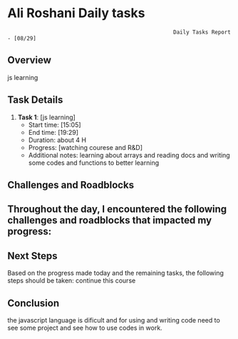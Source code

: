 # Ali Roshani Daily tasks
                                                        Daily Tasks Report - [08/29]
 
## Overview

js learning
 
## Task Details

1. **Task 1**: [js learning]
   - Start time: [15:05]
   - End time: [19:29]
   - Duration:  about 4 H 
   - Progress: [watching courese and R&D]
   - Additional notes: learning about arrays and reading docs and writing some codes and functions to better learning

## Challenges and Roadblocks

Throughout the day, I encountered the following challenges and roadblocks that impacted my progress:
-


## Next Steps

Based on the progress made today and the remaining tasks, the following steps should be taken:
continue this course


## Conclusion
the javascript language is dificult and for using and writing code need to see some project and see how to use codes in work.
